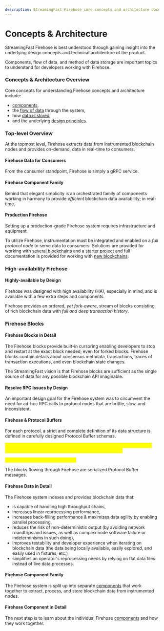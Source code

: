 ```yaml
---
description: StreamingFast Firehose core concepts and architecture documentation overview
---
```


# Concepts & Architecture

StreamingFast Firehose is best understood through gaining insight into the underlying design concepts and technical architecture of the product.

Components, flow of data, and method of data storage are important topics to understand for developers working with Firehose.


### Concepts & Architecture Overview

Core concepts for understanding Firehose concepts and architecture include:&#x20;

* [components](components.md),&#x20;
* the [flow of data](data-flow.md) through the system,&#x20;
* how [data is stored](data-storage.md),&#x20;
* and the underlying [design principles](design-principles.md).

### Top-level Overview

At the topmost level, Firehose extracts data from instrumented blockchain nodes and provides on-demand, data in real-time to consumers.

#### Firehose Data for Consumers

From the consumer standpoint, Firehose is simply a gRPC service.&#x20;

#### Firehose Component Family

Behind that elegant simplicity is an orchestrated family of components working in harmony to provide _efficient_ blockchain data availability; in real-time.

#### Production Firehose

Setting up a production-grade Firehose system requires infrastructure and equipment.

To utilize Firehose, instrumentation must be integrated and enabled on a _full protocol node_ to serve data to consumers. Solutions are provided for working with [several blockchains](../integrate/firehose-setup.md) and a [starter project](../integrate-new-chains/firehose-starter.md) and full documentation is provided for working with [new blockchains](../integrate-new-chains/).

### High-availability Firehose

#### Highly-available by Design

Firehose was designed with high availability (HA), especially in mind, and is available with a few extra steps and components.

Firehose provides an ordered, _yet fork-aware_, stream of blocks consisting of rich blockchain data with _full and deep transaction history_.&#x20;

### Firehose Blocks

#### Firehose Blocks in Detail

The Firehose blocks provide built-in cursoring enabling developers to stop and restart at the exact block needed; even for forked blocks. Firehose blocks contain details about consensus metadata, transactions, traces of transaction executions, and even blockchain state changes.

The StreamingFast vision is that Firehose blocks are sufficient as the single source of data for any possible blockchain API imaginable.&#x20;

#### Resolve RPC Issues by Design

An important design goal for the Firehose system was to circumvent the need for ad-hoc RPC calls to protocol nodes that are brittle, slow, and inconsistent.

#### Firehose & Protocol Buffers

For each protocol, a strict and complete definition of its data structure is defined in carefully designed Protocol Buffer schemas.&#x20;

<mark style="color:yellow;">\[LINK to Ethereum block models, and Solana block models, etc, etc.. or a pointer to our docs where we discuss those block models.</mark>

_<mark style="color:yellow;">**\[slm:] WHERE ARE THESE LINKS?**</mark>_<mark style="color:yellow;">]</mark>

The blocks flowing through Firehose are serialized Protocol Buffer messages.

#### Firehose Data in Detail

The Firehose system indexes and provides blockchain data that:

* is capable of handling high throughput chains,
* increases linear reprocessing performance,
* increases back-filling performance & maximizes data agility by enabling parallel processing,
* reduces the risk of non-deterministic output (by avoiding network roundtrips and issues, as well as complex node software failure or indeterminisms in such doing),
* improves testability and developer experience when iterating on blockchain data (the data being locally available, easily explored, and easily used in fixtures, etc.)
* simplifies an operator's reprocessing needs by relying on flat data files instead of live data processes.

#### Firehose Component Family

The Firehose system is split up into separate [components](components.md) that work together to extract, process, and store blockchain data from instrumented nodes.

#### Firehose Component in Detail

The next step is to learn about the individual Firehose [components](components.md) and how they work together.&#x20;
